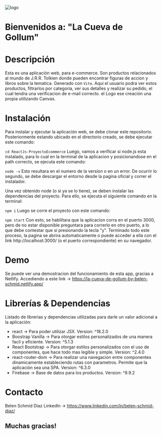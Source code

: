 ![logo](https://user-images.githubusercontent.com/102038867/187378710-0d976f99-b630-413a-b974-82960a4be083.png)


# Bienvenidos a: "La Cueva de Gollum"
# Descripción
Esta es una aplicación web, para e-commerce. Son productos relacionados al mundo de J.R.R. Tolkien donde pueden encontrar figuras de accion y libros sobre la tematica. 
Generado con `Vite`.
Aqui el usuario podra ver estos productos, filtrarlos por categoria, ver sus detalles y realizar su pedido, el cual tendra una verificacion de e-mail correcto. el Logo ese creación una propia utilizando Canvas.

# Instalación
Para instalar y ejecutar la aplicación web, se debe clonar este repositorio. Posteriormente estando ubicado en el directorio creado, se debe ejecutar este comando:

`cd ReactJs-ProyectoEcommerce`
Luego, vamos a verificar si node.js esta instalado, para lo cual en la terminal de la aplicacion y posicionandose en el path correcto, se ejecuta este comando:

`node -v`
Esto resultara en el numero de la version o en un error. De ocurrir lo segundo, se debe descargar el entorno desde la pagina oficial y correr el instalador.

Una vez obtenido node (o si ya se lo tiene), se deben instalar las dependencias del proyecto. Para ello, se ejecuta el siguiente comando en la terminal:

`npm i`
Luego se corre el proyecto con este comando:

`npm start`
Con esto, se habilitara que la aplicacion corra en el puerto 3000, pero de no estar disponible preguntara para correrlo en otro puerto, a lo que debe contestar que si presionando la tecla "y". Terminado todo este proceso, la pagina se abrira automaticamente o puede acceder a ella con el link http://localhost:3000/ (o el puerto correspondiente) en su navegador.

# Demo
Se puede ver una demostracion del funcionamiento de esta app, gracias a Netlify. Accediendo a este link -> https://la-cueva-de-gollum-by-belen-schmid.netlify.app/ 

# Librerías & Dependencias
Listado de librerias y dependencias utilizadas para darle un valor adicional a la aplicación:

* react -> Para poder utilizar JSX. Version: ^18.2.0
* Boostrap Vanilla -> Para otorgar estilos personalizados de una manera facil y eficiente. Version: ^5.1.3
* React Bootstrap -> Para otorgar estilos personalizados con el uso de componentes, que hace todo mas legible y simple. Version: ^2.4.0
* react-router-dom -> Para realizar una navegacion entre componentes dinamicamente estableciendo rutas con parametros. Permite que la aplicación sea una SPA. Version: ^6.3.0
* Firebase -> Base de datos para los productos. Version: ^9.9.2
# Contacto
Belen Schmid Diaz LinkedIn -> https://www.linkedin.com/in/belen-schmid-diaz/

## Muchas gracias!
